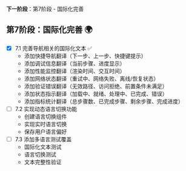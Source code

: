 **下一阶段**：第7阶段 - 国际化完善

## 第7阶段：国际化完善 🌍

- [x] 7.1 完善导航相关的国际化文本 ✅
  - 添加快捷导航翻译（下一步、上一步、快捷键提示）
  - 添加调试信息翻译（当前步骤、进度显示）
  - 添加性能监控翻译（渲染时间、交互时间）
  - 添加网络状态翻译（重试中、网络失败、离线/恢复状态）
  - 添加验证错误翻译（无效路径、访问拒绝、前置条件未满足）
  - 添加状态指示翻译（加载中、就绪、处理中、已完成、错误）
  - 添加指标统计翻译（总步骤数、已完成步骤、剩余步骤、完成进度）
- [ ] 7.2 实现动态语言切换功能
  - 创建语言切换组件
  - 实现实时语言切换
  - 保存用户语言偏好
- [ ] 7.3 添加多语言测试覆盖
  - 国际化文本测试
  - 语言切换测试
  - 文本完整性验证
